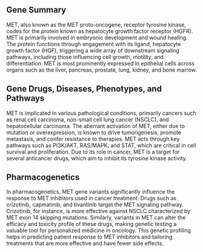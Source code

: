 ## Gene Summary
MET, also known as the MET proto-oncogene, receptor tyrosine kinase, codes for the protein known as hepatocyte growth factor receptor (HGFR). MET is primarily involved in embryonic development and wound healing. The protein functions through engagement with its ligand, hepatocyte growth factor (HGF), triggering a wide array of downstream signaling pathways, including those influencing cell growth, motility, and differentiation. MET is most prominently expressed in epithelial cells across organs such as the liver, pancreas, prostate, lung, kidney, and bone marrow.

## Gene Drugs, Diseases, Phenotypes, and Pathways
MET is implicated in various pathological conditions, primarily cancers such as renal cell carcinoma, non-small cell lung cancer (NSCLC), and hepatocellular carcinoma. The aberrant activation of MET, either due to mutation or overexpression, is known to drive tumorigenesis, promote metastasis, and confer resistance to therapies. MET acts through key pathways such as PI3K/AKT, RAS/MAPK, and STAT, which are critical in cell survival and proliferation. Due to its role in cancer, MET is a target for several anticancer drugs, which aim to inhibit its tyrosine kinase activity.

## Pharmacogenetics
In pharmacogenetics, MET gene variants significantly influence the response to MET inhibitors used in cancer treatment. Drugs such as crizotinib, capmatinib, and tivantinib target the MET signaling pathway. Crizotinib, for instance, is more effective against NSCLC characterized by MET exon 14 skipping mutations. Similarly, variants in MET can alter the efficacy and toxicity profile of these drugs, making genetic testing a valuable tool for personalized medicine in oncology. This genetic profiling helps in predicting patient response to MET inhibitors and tailoring treatments that are more effective and have fewer side effects.